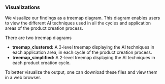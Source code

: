 
### Visualizations
We visualize our findings as a treemap diagram. This diagram enables users to view the different AI techniques used in all the cycles and application areas of the product creation process.

There are two treemap diagrams
 - **treemap_clustered:** A 3-level treemap displaying the AI techniques in each application area, in each cycle of the product creation process.
 - **treemap_simplified:** A 2-level treemap displaying the AI techniques in each product creation cycle.

To better visualize the output, one can download these files and view them in a web browser. 

